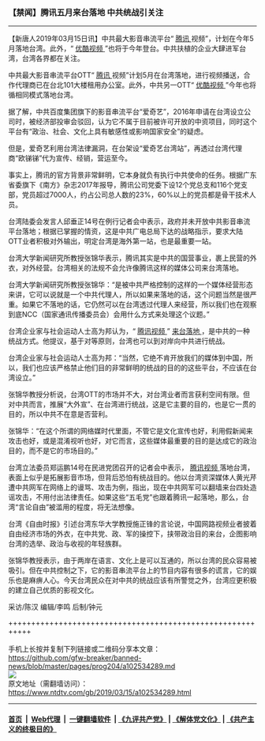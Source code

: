 ### 【禁闻】腾讯五月来台落地 中共统战引关注
------------------------

<div class="post_content" itemprop="articleBody">
 <p>
  【新唐人2019年03月15日讯】中共最大影音串流平台“
  <a href="https://www.ntdtv.com/gb/腾讯.htm">
   腾讯
  </a>
  视频”，计划在今年5月落地台湾。此外，“
  <a href="https://www.ntdtv.com/gb/优酷视频.htm">
   优酷视频
  </a>
  ”也将于今年登台。中共扶植的企业大肆进军台湾，台湾各界都在关注。
 </p>
 <p>
  中共最大影音串流平台OTT“
  <a href="https://www.ntdtv.com/gb/腾讯.htm">
   腾讯
  </a>
  视频”计划5月在台湾落地，进行视频播送，合作代理商已在台北101大楼租用办公室。此外，中共另一OTT“
  <a href="https://www.ntdtv.com/gb/优酷视频.htm">
   优酷视频
  </a>
  ”今年也将循相同模式落地台湾。
 </p>
 <p>
  据了解，中共百度集团旗下的影音串流平台“爱奇艺”，2016年申请在台湾设立公司时，被经济部投审会驳回，认为它不属于目前被许可开放的中资项目，同时这个平台有“政治、社会、文化上具有敏感性或影响国家安全”的疑虑。
 </p>
 <p>
  但是，爱奇艺利用台湾法律漏洞，在台架设“爱奇艺台湾站”，再透过台湾代理商“欧锑锑”代为宣传、经销，营运至今。
 </p>
 <p>
  事实上，腾讯的官方背景非常鲜明，它本身就负有执行中共使命的任务。根据广东省委旗下《南方》杂志2017年报导，腾讯公司党委下设12个党总支和116个党支部，党员超过7000人，约占公司总人数的23%，60%以上的党员都是骨干技术人员。
 </p>
 <p>
  台湾陆委会发言人邱垂正14号在例行记者会中表示，政府并未开放中共影音串流平台落地；根据已掌握的情资，这是中共广电总局下达的战略指示，要求大陆OTT业者积极对外输出，明定台湾是海外第一站，也是最重要一站。
 </p>
 <p>
  台湾大学新闻研究所教授张锦华表示，腾讯其实是中共的国营事业，裹上民营的外衣，对外经营。台湾相关的法规不会允许像腾讯这样的媒体公司来台湾落地。
 </p>
 <p>
  台湾大学新闻研究所教授张锦华：“是被中共严格控制的这样的一个媒体经营形态来讲，它可以说就是一个中共代理人，所以如果来落地的话，这个问题当然是很严重。如果它不落地的话，它仍然可以在台湾透过代理人来经营，所以我们也在观察到底NCC（国家通讯传播委员会）会用什么方式来处理这个议题。”
 </p>
 <p>
  台湾企业家与社会运动人士高为邦认为，“
  <a href="https://www.ntdtv.com/gb/腾讯视频.htm">
   腾讯视频
  </a>
  ”
  <a href="https://www.ntdtv.com/gb/来台落地.htm">
   来台落地
  </a>
  ，是中共的一种统战方式。他提议，基于对等原则，台湾也可以到对岸向中共进行统战。
 </p>
 <p>
  台湾企业家与社会运动人士高为邦：“当然，它绝不肯开放我们的媒体到中国，所以，我们也应该严格禁止他们目的非常鲜明的统战的目的的这些平台，不应该在台湾设立。”
 </p>
 <p>
  张锦华教授分析说，台湾OTT的市场并不大，对台湾业者而言获利空间有限。但对中共而言，推展“大外宣”、在台湾进行统战，这是它主要的目的，也是它一贯的目的，所以中共不在意是否营利。
 </p>
 <p>
  张锦华：“在这个所谓的网络媒时代里面，不管它是文化宣传也好，利用假新闻来攻击也好，或是混淆视听也好，对它而言，这些媒体最重要的目的是达成它的政治目的，而不是它的市场目的。”
 </p>
 <p>
  台湾立法委员郑运鹏14号在民进党团召开的记者会中表示，
  <a href="https://www.ntdtv.com/gb/腾讯视频.htm">
   腾讯视频
  </a>
  落地台湾，表面上似乎是拓展影音市场，但背后恐怕有统战目的。他以台湾资深媒体人黄光芹遭中共网军在网络上的谩骂、攻击为例，指出，现在中共网军可以翻墙来台四处造谣攻击，不用付出法律责任。如果这些“五毛党”也跟着腾讯一起落地，那么，台湾“言论自由”被滥用的程度，将无法想像。
 </p>
 <p>
  台湾《自由时报》引述台湾东华大学教授施正锋的言论说，中国网路视频业者披着自由经济市场的外衣，在中共党、政、军的操控下，挟带政治目的来台，企图影响台湾的选举、政治与收视的年轻族群。
 </p>
 <p>
  张锦华教授表示，由于两岸在语言、文化上是可以互通的，所以台湾的民众容易被吸引。但在中共控制之下，它的影音串流平台上的节目内容有很多的谎言，它的娱乐也是麻痹人心。今天台湾民众在对中共的统战应该有所警觉之外，台湾应更积极的建立自己优质的影视文化。
 </p>
 <p>
  采访/陈汉 编辑/李鸣 后制/钟元
 </p>
 <div class="single_ad">
 </div>
</div>

+++++++++++++++++++++++++++++++++++++++++++++++++++++++++++<br/><br/>
手机上长按并复制下列链接或二维码分享本文章：<br/>
https://github.com/gfw-breaker/banned-news/blob/master/pages/prog204/a102534289.md <br/>
<a href='https://github.com/gfw-breaker/banned-news/blob/master/pages/prog204/a102534289.md'><img src='https://github.com/gfw-breaker/banned-news/blob/master/pages/prog204/a102534289.md.png'/></a> <br/>
原文地址（需翻墙访问）：https://www.ntdtv.com/gb/2019/03/15/a102534289.html


------------------------
#### [首页](https://github.com/gfw-breaker/banned-news/blob/master/README.md) &nbsp;|&nbsp; [Web代理](https://github.com/labour-camp/helloworld) &nbsp;|&nbsp; [一键翻墙软件](https://github.com/gfw-breaker/nogfw/blob/master/README.md) &nbsp;| [《九评共产党》](https://github.com/gfw-breaker/9ping.md/blob/master/README.md#九评之一评共产党是什么) | [《解体党文化》](https://github.com/gfw-breaker/jtdwh.md/blob/master/README.md) | [《共产主义的终极目的》](https://github.com/gfw-breaker/gczydzjmd.md/blob/master/README.md)

